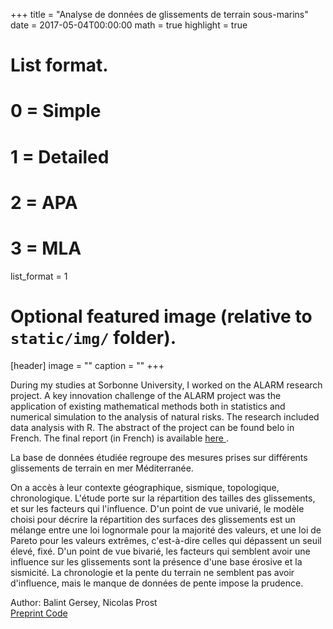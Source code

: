 +++
title = "Analyse de données de glissements de terrain sous-marins"
date = 2017-05-04T00:00:00
math = true
highlight = true

# List format.
#   0 = Simple
#   1 = Detailed
#   2 = APA
#   3 = MLA
list_format = 1

# Optional featured image (relative to `static/img/` folder).
[header]
image = ""
caption = ""
+++

<p> During my studies at Sorbonne University, I worked on the ALARM research project. A key innovation challenge of the ALARM project was the
application of existing mathematical methods both in statistics and numerical simulation to the analysis of
natural risks. The research included data analysis with R. The abstract of the project can be found belo in French. The final report (in French) is available
<a href="https://www.researchgate.net/publication/326957102_Analyse_de_donnees_de_glissements_de_terrain_sous-marins"> here </a>. </p>

<p>
La base de données étudiée regroupe des mesures prises sur différents glissements de terrain en mer Méditerranée. 

On a accès à leur contexte géographique, sismique, topologique, chronologique. 
L'étude porte sur la répartition des tailles des glissements, et sur les facteurs qui l'influence. 
D'un point de vue univarié, le modèle choisi pour décrire la répartition des surfaces des glissements est un mélange entre une loi lognormale pour la majorité des valeurs, 
et une loi de Pareto pour les valeurs extrêmes, c'est-à-dire celles qui dépassent un seuil élevé, fixé. 
D'un point de vue bivarié, les facteurs qui semblent avoir une influence sur les glissements sont la présence d'une base érosive et la sismicité. 
La chronologie et la pente du terrain ne semblent pas avoir d'influence, mais le manque de données de pente impose la prudence. </p>

</div>
<div class="pub-authors" itemprop="author">
     Author: Balint Gersey, Nicolas Prost
 </div>


<div class="pub-links">
  <a class="btn btn-primary btn-outline btn-xs" href="https://www.researchgate.net/publication/326957102_Analyse_de_donnees_de_glissements_de_terrain_sous-marins" target="_blank" rel="noopener">
  Preprint
  </a>

  <a class="btn btn-primary btn-outline btn-xs" href="https://github.com/balintgersey/analysis-of-geological-data" target="_blank" rel="noopener">
  Code
  </a>
 </div>

